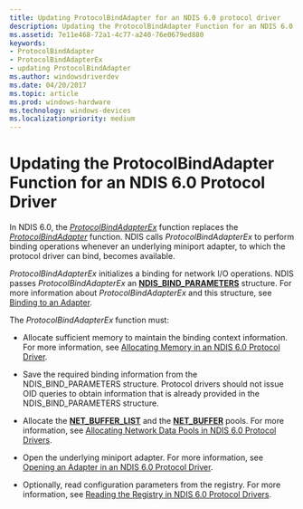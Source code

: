 ```yaml
---
title: Updating ProtocolBindAdapter for an NDIS 6.0 protocol driver
description: Updating the ProtocolBindAdapter Function for an NDIS 6.0 Protocol Driver
ms.assetid: 7e11e468-72a1-4c77-a240-76e0679ed880
keywords:
- ProtocolBindAdapter
- ProtocolBindAdapterEx
- updating ProtocolBindAdapter
ms.author: windowsdriverdev
ms.date: 04/20/2017
ms.topic: article
ms.prod: windows-hardware
ms.technology: windows-devices
ms.localizationpriority: medium
---
```


# Updating the ProtocolBindAdapter Function for an NDIS 6.0 Protocol Driver





In NDIS 6.0, the [*ProtocolBindAdapterEx*](https://msdn.microsoft.com/library/windows/hardware/ff570220) function replaces the [*ProtocolBindAdapter*](https://msdn.microsoft.com/library/windows/hardware/ff562465) function. NDIS calls *ProtocolBindAdapterEx* to perform binding operations whenever an underlying miniport adapter, to which the protocol driver can bind, becomes available.

*ProtocolBindAdapterEx* initializes a binding for network I/O operations. NDIS passes *ProtocolBindAdapterEx* an [**NDIS\_BIND\_PARAMETERS**](https://msdn.microsoft.com/library/windows/hardware/ff564832) structure. For more information about *ProtocolBindAdapterEx* and this structure, see [Binding to an Adapter](binding-to-an-adapter.md).

The *ProtocolBindAdapterEx* function must:

-   Allocate sufficient memory to maintain the binding context information. For more information, see [Allocating Memory in an NDIS 6.0 Protocol Driver](allocating-memory-in-an-ndis-6-0-protocol-driver.md).

-   Save the required binding information from the NDIS\_BIND\_PARAMETERS structure. Protocol drivers should not issue OID queries to obtain information that is already provided in the NDIS\_BIND\_PARAMETERS structure.

-   Allocate the [**NET\_BUFFER\_LIST**](https://msdn.microsoft.com/library/windows/hardware/ff568388) and the [**NET\_BUFFER**](https://msdn.microsoft.com/library/windows/hardware/ff568376) pools. For more information, see [Allocating Network Data Pools in NDIS 6.0 Protocol Drivers](allocating-network-data-pools-in-an-ndis-6-0-protocol-driver.md).

-   Open the underlying miniport adapter. For more information, see [Opening an Adapter in an NDIS 6.0 Protocol Driver](opening-an-adapter-in-an-ndis-6-0-protocol-driver.md).

-   Optionally, read configuration parameters from the registry. For more information, see [Reading the Registry in NDIS 6.0 Protocol Drivers](reading-the-registry-in-an-ndis-6-0-protocol-driver.md).

 

 





